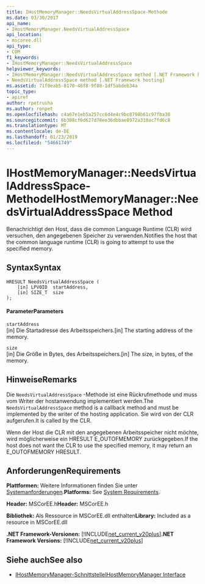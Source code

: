```yaml
---
title: IHostMemoryManager::NeedsVirtualAddressSpace-Methode
ms.date: 03/30/2017
api_name:
- IHostMemoryManager.NeedsVirtualAddressSpace
api_location:
- mscoree.dll
api_type:
- COM
f1_keywords:
- IHostMemoryManager::NeedsVirtualAddressSpace
helpviewer_keywords:
- IHostMemoryManager::NeedsVirtualAddressSpace method [.NET Framework hosting]
- NeedsVirtualAddressSpace method [.NET Framework hosting]
ms.assetid: 71f0eab5-0170-46f8-9f88-1df5abdeb34a
topic_type:
- apiref
author: rpetrusha
ms.author: ronpet
ms.openlocfilehash: c4a67e1eb5a257cc6d4e4c9bc8798b61c97fba38
ms.sourcegitcommit: 6b308cf6d627d78ee36dbbae8972a310ac7fd6c8
ms.translationtype: MT
ms.contentlocale: de-DE
ms.lasthandoff: 01/23/2019
ms.locfileid: "54661749"
---
```

# <a name="ihostmemorymanagerneedsvirtualaddressspace-method"></a><span data-ttu-id="528fc-102">IHostMemoryManager::NeedsVirtualAddressSpace-Methode</span><span class="sxs-lookup"><span data-stu-id="528fc-102">IHostMemoryManager::NeedsVirtualAddressSpace Method</span></span>
<span data-ttu-id="528fc-103">Benachrichtigt den Host, dass die common Language Runtime (CLR) wird versuchen, den angegebenen Speicher zu verwenden.</span><span class="sxs-lookup"><span data-stu-id="528fc-103">Notifies the host that the common language runtime (CLR) is going to attempt to use the specified memory.</span></span>  
  
## <a name="syntax"></a><span data-ttu-id="528fc-104">Syntax</span><span class="sxs-lookup"><span data-stu-id="528fc-104">Syntax</span></span>  
  
```  
HRESULT NeedsVirtualAddressSpace (  
    [in] LPVOID  startAddress,  
    [in] SIZE_T  size  
);  
```  
  
#### <a name="parameters"></a><span data-ttu-id="528fc-105">Parameter</span><span class="sxs-lookup"><span data-stu-id="528fc-105">Parameters</span></span>  
 `startAddress`  
 <span data-ttu-id="528fc-106">[in] Die Startadresse des Arbeitsspeichers.</span><span class="sxs-lookup"><span data-stu-id="528fc-106">[in] The starting address of the memory.</span></span>  
  
 `size`  
 <span data-ttu-id="528fc-107">[in] Die Größe in Bytes, des Arbeitsspeichers.</span><span class="sxs-lookup"><span data-stu-id="528fc-107">[in] The size, in bytes, of the memory.</span></span>  
  
## <a name="remarks"></a><span data-ttu-id="528fc-108">Hinweise</span><span class="sxs-lookup"><span data-stu-id="528fc-108">Remarks</span></span>  
 <span data-ttu-id="528fc-109">Die `NeedsVirtualAddressSpace` -Methode ist eine Rückrufmethode und muss vom Writer der hostanwendung implementiert werden.</span><span class="sxs-lookup"><span data-stu-id="528fc-109">The `NeedsVirtualAddressSpace` method is a callback method and must be implemented by the writer of the hosting application.</span></span> <span data-ttu-id="528fc-110">Sie wird von der CLR aufgerufen.</span><span class="sxs-lookup"><span data-stu-id="528fc-110">It is called by the CLR.</span></span>  
  
 <span data-ttu-id="528fc-111">Wenn der Host die CLR mit den angegebenen Arbeitsspeicher nicht möchte, wird möglicherweise ein HRESULT E_OUTOFMEMORY zurückgegeben.</span><span class="sxs-lookup"><span data-stu-id="528fc-111">If the host does not want the CLR to use the specified memory, it may return an E_OUTOFMEMORY HRESULT.</span></span>  
  
## <a name="requirements"></a><span data-ttu-id="528fc-112">Anforderungen</span><span class="sxs-lookup"><span data-stu-id="528fc-112">Requirements</span></span>  
 <span data-ttu-id="528fc-113">**Plattformen:** Weitere Informationen finden Sie unter [Systemanforderungen](../../../../docs/framework/get-started/system-requirements.md).</span><span class="sxs-lookup"><span data-stu-id="528fc-113">**Platforms:** See [System Requirements](../../../../docs/framework/get-started/system-requirements.md).</span></span>  
  
 <span data-ttu-id="528fc-114">**Header:** MSCorEE.h</span><span class="sxs-lookup"><span data-stu-id="528fc-114">**Header:** MSCorEE.h</span></span>  
  
 <span data-ttu-id="528fc-115">**Bibliothek:** Als Ressource in MSCorEE.dll enthalten</span><span class="sxs-lookup"><span data-stu-id="528fc-115">**Library:** Included as a resource in MSCorEE.dll</span></span>  
  
 <span data-ttu-id="528fc-116">**.NET Framework-Versionen:** [!INCLUDE[net_current_v20plus](../../../../includes/net-current-v20plus-md.md)]</span><span class="sxs-lookup"><span data-stu-id="528fc-116">**.NET Framework Versions:** [!INCLUDE[net_current_v20plus](../../../../includes/net-current-v20plus-md.md)]</span></span>  
  
## <a name="see-also"></a><span data-ttu-id="528fc-117">Siehe auch</span><span class="sxs-lookup"><span data-stu-id="528fc-117">See also</span></span>
- [<span data-ttu-id="528fc-118">IHostMemoryManager-Schnittstelle</span><span class="sxs-lookup"><span data-stu-id="528fc-118">IHostMemoryManager Interface</span></span>](../../../../docs/framework/unmanaged-api/hosting/ihostmemorymanager-interface.md)
